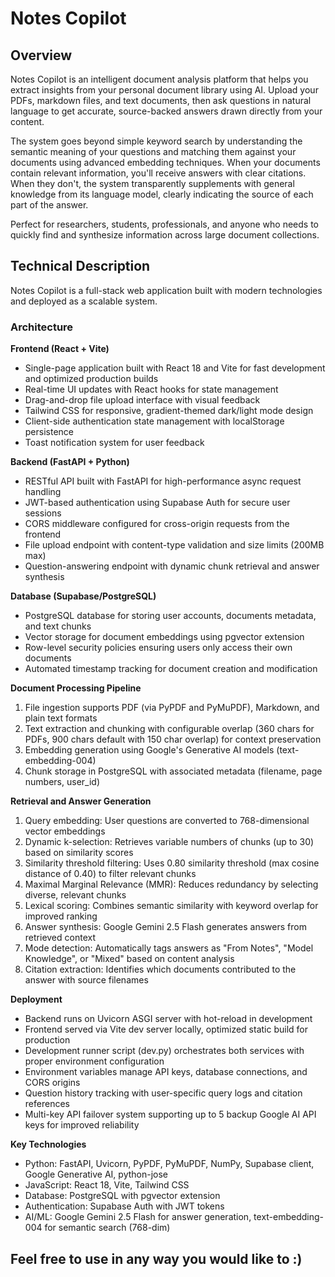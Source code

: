 # Notes Copilot

## Overview

Notes Copilot is an intelligent document analysis platform that helps you extract insights from your personal document library using AI. Upload your PDFs, markdown files, and text documents, then ask questions in natural language to get accurate, source-backed answers drawn directly from your content.

The system goes beyond simple keyword search by understanding the semantic meaning of your questions and matching them against your documents using advanced embedding techniques. When your documents contain relevant information, you'll receive answers with clear citations. When they don't, the system transparently supplements with general knowledge from its language model, clearly indicating the source of each part of the answer.

Perfect for researchers, students, professionals, and anyone who needs to quickly find and synthesize information across large document collections.

## Technical Description

Notes Copilot is a full-stack web application built with modern technologies and deployed as a scalable system.

### Architecture

**Frontend (React + Vite)**
- Single-page application built with React 18 and Vite for fast development and optimized production builds
- Real-time UI updates with React hooks for state management
- Drag-and-drop file upload interface with visual feedback
- Tailwind CSS for responsive, gradient-themed dark/light mode design
- Client-side authentication state management with localStorage persistence
- Toast notification system for user feedback

**Backend (FastAPI + Python)**
- RESTful API built with FastAPI for high-performance async request handling
- JWT-based authentication using Supabase Auth for secure user sessions
- CORS middleware configured for cross-origin requests from the frontend
- File upload endpoint with content-type validation and size limits (200MB max)
- Question-answering endpoint with dynamic chunk retrieval and answer synthesis

**Database (Supabase/PostgreSQL)**
- PostgreSQL database for storing user accounts, documents metadata, and text chunks
- Vector storage for document embeddings using pgvector extension
- Row-level security policies ensuring users only access their own documents
- Automated timestamp tracking for document creation and modification

**Document Processing Pipeline**
1. File ingestion supports PDF (via PyPDF and PyMuPDF), Markdown, and plain text formats
2. Text extraction and chunking with configurable overlap (360 chars for PDFs, 900 chars default with 150 char overlap) for context preservation
3. Embedding generation using Google's Generative AI models (text-embedding-004)
4. Chunk storage in PostgreSQL with associated metadata (filename, page numbers, user_id)

**Retrieval and Answer Generation**
1. Query embedding: User questions are converted to 768-dimensional vector embeddings
2. Dynamic k-selection: Retrieves variable numbers of chunks (up to 30) based on similarity scores
3. Similarity threshold filtering: Uses 0.80 similarity threshold (max cosine distance of 0.40) to filter relevant chunks
4. Maximal Marginal Relevance (MMR): Reduces redundancy by selecting diverse, relevant chunks
5. Lexical scoring: Combines semantic similarity with keyword overlap for improved ranking
6. Answer synthesis: Google Gemini 2.5 Flash generates answers from retrieved context
7. Mode detection: Automatically tags answers as "From Notes", "Model Knowledge", or "Mixed" based on content analysis
8. Citation extraction: Identifies which documents contributed to the answer with source filenames

**Deployment**
- Backend runs on Uvicorn ASGI server with hot-reload in development
- Frontend served via Vite dev server locally, optimized static build for production
- Development runner script (dev.py) orchestrates both services with proper environment configuration
- Environment variables manage API keys, database connections, and CORS origins
- Question history tracking with user-specific query logs and citation references
- Multi-key API failover system supporting up to 5 backup Google AI API keys for improved reliability

**Key Technologies**
- Python: FastAPI, Uvicorn, PyPDF, PyMuPDF, NumPy, Supabase client, Google Generative AI, python-jose
- JavaScript: React 18, Vite, Tailwind CSS
- Database: PostgreSQL with pgvector extension
- Authentication: Supabase Auth with JWT tokens
- AI/ML: Google Gemini 2.5 Flash for answer generation, text-embedding-004 for semantic search (768-dim)

## Feel free to use in any way you would like to :)
